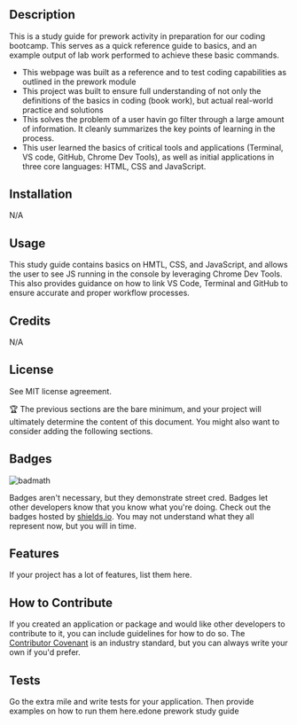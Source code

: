 # <Prework Study Guide Webpage>

## Description

This is a study guide for prework activity in preparation for our coding bootcamp. This serves as a quick reference guide to basics, and an example output of lab work performed to achieve these basic commands.

- This webpage was built as a reference and to test coding capabilities as outlined in the prework module
- This project was built to ensure full understanding of not only the definitions of the basics in coding (book work), but actual real-world practice and solutions
- This solves the problem of a user havin go filter through a large amount of information. It cleanly summarizes the key points of learning in the process.
- This user learned the basics of critical tools and applications (Terminal, VS code, GitHub, Chrome Dev Tools), as well as initial applications in three core languages: HTML, CSS and JavaScript.

## Installation

N/A

## Usage

This study guide contains basics on HMTL, CSS, and JavaScript, and allows the user to see JS running in the console by leveraging Chrome Dev Tools. This also provides guidance on how to link VS Code, Terminal and GitHub to ensure accurate and proper workflow processes.


## Credits

N/A

## License

See MIT license agreement.

🏆 The previous sections are the bare minimum, and your project will ultimately determine the content of this document. You might also want to consider adding the following sections.

## Badges

![badmath](https://img.shields.io/github/languages/top/nielsenjared/badmath)

Badges aren't necessary, but they demonstrate street cred. Badges let other developers know that you know what you're doing. Check out the badges hosted by [shields.io](https://shields.io/). You may not understand what they all represent now, but you will in time.

## Features

If your project has a lot of features, list them here.

## How to Contribute

If you created an application or package and would like other developers to contribute to it, you can include guidelines for how to do so. The [Contributor Covenant](https://www.contributor-covenant.org/) is an industry standard, but you can always write your own if you'd prefer.

## Tests

Go the extra mile and write tests for your application. Then provide examples on how to run them here.edone prework study guide

